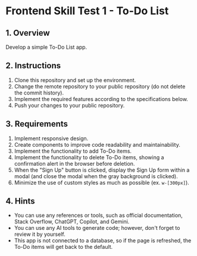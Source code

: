 # Frontend Skill Test 1 - To-Do List

## 1. Overview

Develop a simple To-Do List app.

## 2. Instructions

1. Clone this repository and set up the environment.
2. Change the remote repository to your public repository (do not delete the commit history).
3. Implement the required features according to the specifications below.
4. Push your changes to your public repository.

## 3. Requirements

1. Implement responsive design.
2. Create components to improve code readability and maintainability.
3. Implement the functionality to add To-Do items.
4. Implement the functionality to delete To-Do items, showing a confirmation alert in the browser before deletion.
5. When the "Sign Up" button is clicked, display the Sign Up form within a modal (and close the modal when the gray background is clicked).
6. Minimize the use of custom styles as much as possible (ex. `w-[300px]`).

## 4. Hints
- You can use any references or tools, such as official documentation, Stack Overflow, ChatGPT, Copilot, and Gemini.
- You can use any AI tools to generate code; however, don't forget to review it by yourself.
- This app is not connected to a database, so if the page is refreshed, the To-Do items will get back to the default.
